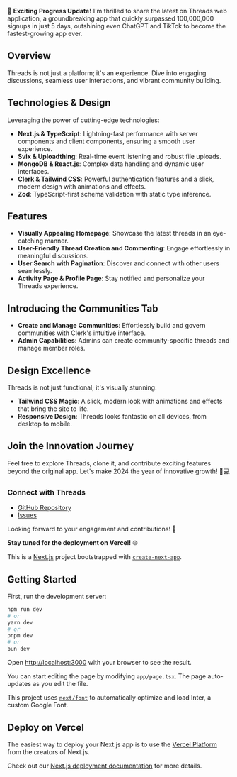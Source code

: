 🚀 **Exciting Progress Update!**  I'm thrilled to share the latest on Threads web application, a groundbreaking app that quickly surpassed 100,000,000 signups in just 5 days, outshining even ChatGPT and TikTok to become the fastest-growing app ever.

## Overview

Threads is not just a platform; it's an experience. Dive into engaging discussions, seamless user interactions, and vibrant community building.

## Technologies & Design

Leveraging the power of cutting-edge technologies:
- **Next.js & TypeScript**: Lightning-fast performance with server components and client components, ensuring a smooth user experience.
- **Svix & Uploadthing**: Real-time event listening and robust file uploads.
- **MongoDB & React.js**: Complex data handling and dynamic user interfaces.
- **Clerk & Tailwind CSS**: Powerful authentication features and a slick, modern design with animations and effects.
- **Zod**: TypeScript-first schema validation with static type inference.

## Features

- **Visually Appealing Homepage**: Showcase the latest threads in an eye-catching manner.
- **User-Friendly Thread Creation and Commenting**: Engage effortlessly in meaningful discussions.
- **User Search with Pagination**: Discover and connect with other users seamlessly.
- **Activity Page & Profile Page**: Stay notified and personalize your Threads experience.

## Introducing the Communities Tab

- **Create and Manage Communities**: Effortlessly build and govern communities with Clerk's intuitive interface.
- **Admin Capabilities**: Admins can create community-specific threads and manage member roles.

## Design Excellence

Threads is not just functional; it's visually stunning:
- **Tailwind CSS Magic**: A slick, modern look with animations and effects that bring the site to life.
- **Responsive Design**: Threads looks fantastic on all devices, from desktop to mobile.

## Join the Innovation Journey

Feel free to explore Threads, clone it, and contribute exciting features beyond the original app. Let's make 2024 the year of innovative growth! 🌟💻

### Connect with Threads

- [GitHub Repository](https://github.com/Agadafrancis/threads)
- [Issues](https://github.com/Agadafrancis/threads/issues)

Looking forward to your engagement and contributions! 🚀

**Stay tuned for the deployment on Vercel!** 🌐




This is a [Next.js](https://nextjs.org/) project bootstrapped with [`create-next-app`](https://github.com/vercel/next.js/tree/canary/packages/create-next-app).

## Getting Started

First, run the development server:

```bash
npm run dev
# or
yarn dev
# or
pnpm dev
# or
bun dev
```

Open [http://localhost:3000](http://localhost:3000) with your browser to see the result.

You can start editing the page by modifying `app/page.tsx`. The page auto-updates as you edit the file.

This project uses [`next/font`](https://nextjs.org/docs/basic-features/font-optimization) to automatically optimize and load Inter, a custom Google Font.


## Deploy on Vercel

The easiest way to deploy your Next.js app is to use the [Vercel Platform](https://vercel.com/new?utm_medium=default-template&filter=next.js&utm_source=create-next-app&utm_campaign=create-next-app-readme) from the creators of Next.js.

Check out our [Next.js deployment documentation](https://nextjs.org/docs/deployment) for more details.
